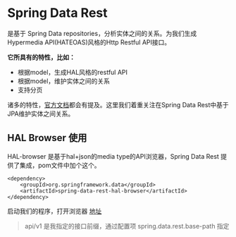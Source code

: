 # Spring Data Rest 

是基于 Spring Data repositories，分析实体之间的关系。为我们生成Hypermedia API(HATEOAS)风格的Http Restful API接口。

**它所具有的特性，比如：**

* 根据model，生成HAL风格的restful API
* 根据model，维护实体之间的关系
* 支持分页

诸多的特性，[官方文档](http://docs.spring.io/spring-data/rest/docs/2.6.3.RELEASE/reference/html/ "官方文档")都会有提及。这里我们着重关注在Spring Data Rest中基于JPA维护实体之间关系。

## HAL Browser 使用

HAL-browser 是基于hal+json的media type的API浏览器，Spring Data Rest 提供了集成，pom文件中加个这个。

```maven
<dependency>
    <groupId>org.springframework.data</groupId>
    <artifactId>spring-data-rest-hal-browser</artifactId>
</dependency>
```

启动我们的程序，打开浏览器 [地址](https://localhost:8433/api/v1/browser/index.html#/api/v1)

> api/v1 是我指定的接口前缀，通过配置项 spring.data.rest.base-path 指定